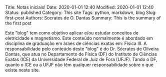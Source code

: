 Title: Notas iniciais!
Date: 2020-01-01 12:40
Modified: 2020-01-01 12:40
Status: published
Category: This site
Tags: python, markdown, blog
Slug: first-post
Authors: Socrates de O. Dantas
Summary: This is the summary of the first post

Este "blog" tem como objetivo aplicar e/ou estudar conceitos de eletricidade e magnetismo. Este conteúdo normalmente é abordado em disciplina de graduação em áraes de ciências exatas em: Física III. A responsabilidade pelo conteúdo deste "blog" é do Dr. Sócrates de Oliveira Dantas, que atua no Departamento de Física (DF) do Instituto de Ciências Exatas (ICE) da Universidade Federal de Juiz de Fora (UFJF). Tando o DF, quanto o ICE ou a UFJF não têm qualquer responsabilidade sobre o que existe neste site.
